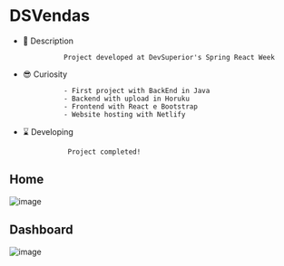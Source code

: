 # DSVendas

- 👀 Description 
                
                Project developed at DevSuperior's Spring React Week
- 😎 Curiosity

                - First project with BackEnd in Java
                - Backend with upload in Horuku
                - Frontend with React e Bootstrap
                - Website hosting with Netlify
                
- ⌛ Developing 

                 Project completed!

## Home

![image](https://user-images.githubusercontent.com/69876702/133003865-415e08a6-798f-438e-854c-6ecc9821f89b.png)


## Dashboard

![image](https://user-images.githubusercontent.com/69876702/133003880-0a097b3b-43e4-41ec-9fd0-249226025fd7.png)

